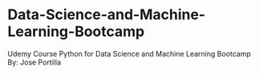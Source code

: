 # Data-Science-and-Machine-Learning-Bootcamp
Udemy Course 
Python for Data Science and Machine Learning Bootcamp 
By: Jose Portilla
